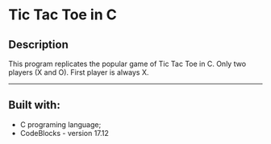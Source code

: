 # Tic Tac Toe in C

## Description

This program replicates the popular game of Tic Tac Toe in C.
Only two players (X and O). First player is always X.

---

## Built with:

-   C programing language;
-   CodeBlocks - version 17.12
